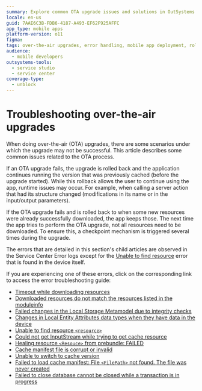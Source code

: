 ```yaml
---
summary: Explore common OTA upgrade issues and solutions in OutSystems 11 (O11) detailed in the Service Center Error logs and device logs.
locale: en-us
guid: 7AAE6C3B-FDB6-4187-A493-EF62F925AFFC
app_type: mobile apps
platform-version: o11
figma:
tags: over-the-air upgrades, error handling, mobile app deployment, rollback mechanisms
audience:
  - mobile developers
outsystems-tools:
  - service studio
  - service center
coverage-type:
  - unblock
---
```


# Troubleshooting over-the-air upgrades

When doing over-the-air (OTA) upgrades, there are some scenarios under which the upgrade may not be successful. This article describes some common issues related to the OTA process.

If an OTA upgrade fails, the upgrade is rolled back and the application continues running the version that was previously cached (before the upgrade started). While this rollback allows the user to continue using the app, runtime issues may occur. For example, when calling a server action that had its structure changed (modifications in its name or in the input/output parameters).

If the OTA upgrade fails and is rolled back to when some new resources were already successfully downloaded, the app keeps those. The next time the app tries to perform the OTA upgrade, not all resources need to be downloaded. To ensure this, a checkpoint mechanism  is triggered several times during the upgrade.

The errors that are detailed in this section's child articles are observed in the Service Center Error logs except for the [Unable to find resource](ota-mobile-device-logs.md) error that is found in the device itself.

If you are experiencing one of these errors, click on the corresponding link to access the error troubleshooting guide:

* [Timeout while downloading resources](ota-timeout-downloading.md)
* [Downloaded resources do not match the resources listed in the moduleinfo](ota-mismatched-resources-moduleinfo.md)
* [Failed changes in the Local Storage Metamodel due to integrity checks](ota-failed-changes.md)
* [Changes in Local Entity Attributes data types when they have data in the device](ota-changed-local-entities.md)
* [Unable to find resource `<resource>`](ota-mobile-device-logs.md)
* [Could not get InputStream while trying to get cache resource](ota-service-error-logs.md)
* [Healing resource `<Resouce>` from prebundle: FAILED](ota-healing-resource.md)
* [Cache manifest file is corrupt or invalid](ota-manifest-file-corrupt.md)
* [Unable to switch to cache version](ota-switch-cache-version.md)
* [Failed to load cache manifest: File `<FilePath>` not found. The file was never created](ota-cache-load-fail.md)
* [Failed to close database cannot be closed while a transaction is in progress](ota-database-close-fail.md)
